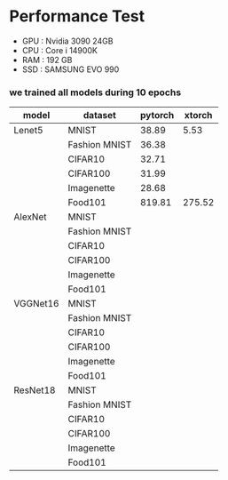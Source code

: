 # Performance Test

- GPU : Nvidia 3090 24GB
- CPU : Core i 14900K
- RAM : 192 GB
- SSD : SAMSUNG EVO 990

### we trained all models during 10 epochs

| model    | dataset       | pytorch | xtorch |
|----------|---------------|---------|--------|
| Lenet5   | MNIST         | 38.89   | 5.53   |
|          | Fashion MNIST | 36.38   |        |
|          | CIFAR10       | 32.71   |        |
|          | CIFAR100      | 31.99   |        |
|          | Imagenette    | 28.68   |        |
|          | Food101       | 819.81  | 275.52 |
| AlexNet  | MNIST         |         |        |
|          | Fashion MNIST |         |        |
|          | CIFAR10       |         |        |
|          | CIFAR100      |         |        |
|          | Imagenette    |         |        |
|          | Food101       |         |        |
| VGGNet16 | MNIST         |         |        |
|          | Fashion MNIST |         |        |
|          | CIFAR10       |         |        |
|          | CIFAR100      |         |        |
|          | Imagenette    |         |        |
|          | Food101       |         |        |
| ResNet18 | MNIST         |         |        |
|          | Fashion MNIST |         |        |
|          | CIFAR10       |         |        |
|          | CIFAR100      |         |        |
|          | Imagenette    |         |        |
|          | Food101       |         |        |



